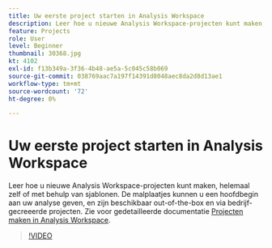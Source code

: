 ```yaml
---
title: Uw eerste project starten in Analysis Workspace
description: Leer hoe u nieuwe Analysis Workspace-projecten kunt maken, helemaal zelf of met behulp van sjablonen.
feature: Projects
role: User
level: Beginner
thumbnail: 30368.jpg
kt: 4102
exl-id: f13b349a-3f36-4b48-ae5a-5c045c58b069
source-git-commit: 038769aac7a197f14391d8048aec8da2d8d13ae1
workflow-type: tm+mt
source-wordcount: '72'
ht-degree: 0%

---
```


# Uw eerste project starten in Analysis Workspace

Leer hoe u nieuwe Analysis Workspace-projecten kunt maken, helemaal zelf of met behulp van sjablonen. De malplaatjes kunnen u een hoofdbegin aan uw analyse geven, en zijn beschikbaar out-of-the-box en via bedrijf-gecreeerde projecten. Zie voor gedetailleerde documentatie [Projecten maken in Analysis Workspace](https://experienceleague.adobe.com/en/docs/analytics/analyze/analysis-workspace/build-workspace-project/create-projects).

>[!VIDEO](https://video.tv.adobe.com/v/30368/?quality=12&learn=on)

